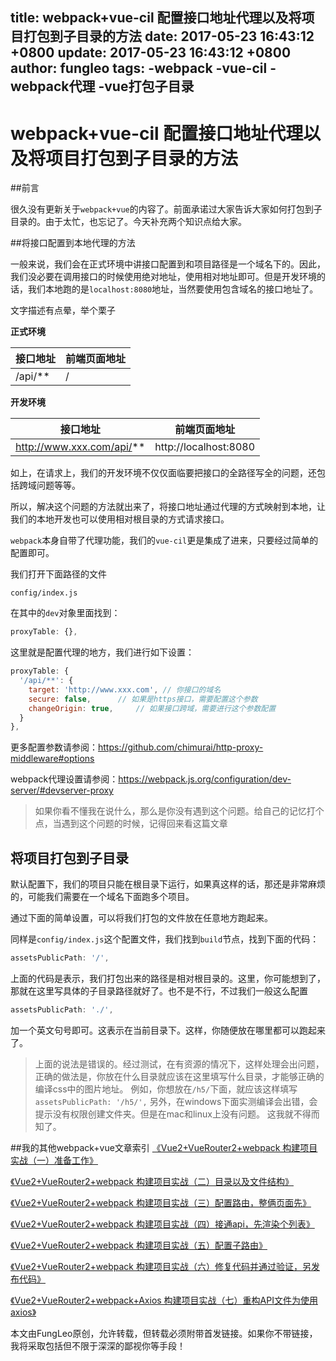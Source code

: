 title: webpack+vue-cil 配置接口地址代理以及将项目打包到子目录的方法
date: 2017-05-23 16:43:12 +0800
update: 2017-05-23 16:43:12 +0800
author: fungleo
tags:
    -webpack
    -vue-cil
    -webpack代理
    -vue打包子目录
---


# webpack+vue-cil 配置接口地址代理以及将项目打包到子目录的方法

##前言

很久没有更新关于`webpack+vue`的内容了。前面承诺过大家告诉大家如何打包到子目录的。由于太忙，也忘记了。今天补充两个知识点给大家。

##将接口配置到本地代理的方法

一般来说，我们会在正式环境中讲接口配置到和项目路径是一个域名下的。因此，我们没必要在调用接口的时候使用绝对地址，使用相对地址即可。但是开发环境的话，我们本地跑的是`localhost:8080`地址，当然要使用包含域名的接口地址了。

文字描述有点晕，举个栗子

**正式环境**

接口地址|前端页面地址
---|---
/api/**|/

**开发环境**

接口地址|前端页面地址
---|---
http://www.xxx.com/api/**|http://localhost:8080

如上，在请求上，我们的开发环境不仅仅面临要把接口的全路径写全的问题，还包括跨域问题等等。

所以，解决这个问题的方法就出来了，将接口地址通过代理的方式映射到本地，让我们的本地开发也可以使用相对根目录的方式请求接口。

`webpack`本身自带了代理功能，我们的`vue-cil`更是集成了进来，只要经过简单的配置即可。

我们打开下面路径的文件

`config/index.js`

在其中的`dev`对象里面找到：
```js
proxyTable: {},
```
这里就是配置代理的地方，我们进行如下设置：

```js
proxyTable: {
  '/api/**': {
    target: 'http://www.xxx.com', // 你接口的域名
    secure: false,		// 如果是https接口，需要配置这个参数
    changeOrigin: true,		// 如果接口跨域，需要进行这个参数配置
  }
},
```
更多配置参数请参阅：https://github.com/chimurai/http-proxy-middleware#options

webpack代理设置请参阅：https://webpack.js.org/configuration/dev-server/#devserver-proxy

> 如果你看不懂我在说什么，那么是你没有遇到这个问题。给自己的记忆打个点，当遇到这个问题的时候，记得回来看这篇文章

## 将项目打包到子目录

默认配置下，我们的项目只能在根目录下运行，如果真这样的话，那还是非常麻烦的，可能我们需要在一个域名下面跑多个项目。

通过下面的简单设置，可以将我们打包的文件放在任意地方跑起来。

同样是`config/index.js`这个配置文件，我们找到`build`节点，找到下面的代码：

```js
assetsPublicPath: '/',
```
上面的代码是表示，我们打包出来的路径是相对根目录的。这里，你可能想到了，那就在这里写具体的子目录路径就好了。也不是不行，不过我们一般这么配置
```js
assetsPublicPath: './',
```
加一个英文句号即可。这表示在当前目录下。这样，你随便放在哪里都可以跑起来了。
> 上面的说法是错误的。经过测试，在有资源的情况下，这样处理会出问题，正确的做法是，你放在什么目录就应该在这里填写什么目录，才能够正确的编译css中的图片地址。
> 例如，你想放在`/h5/`下面，就应该这样填写`assetsPublicPath: '/h5/',`
> 另外，在windows下面实测编译会出错，会提示没有权限创建文件夹。但是在mac和linux上没有问题。
> 这我就不得而知了。


##我的其他webpack+vue文章索引
[《Vue2+VueRouter2+webpack 构建项目实战（一）准备工作》](http://blog.csdn.net/fungleo/article/details/53171052)

[《Vue2+VueRouter2+webpack 构建项目实战（二）目录以及文件结构》](http://blog.csdn.net/fungleo/article/details/53171614)

[《Vue2+VueRouter2+webpack 构建项目实战（三）配置路由，整俩页面先》](http://blog.csdn.net/FungLeo/article/details/53199436)

[《Vue2+VueRouter2+webpack 构建项目实战（四）接通api，先渲染个列表》](http://blog.csdn.net/fungleo/article/details/53202276)

[《Vue2+VueRouter2+webpack 构建项目实战（五）配置子路由》](http://blog.csdn.net/fungleo/article/details/53213167)

[《Vue2+VueRouter2+webpack 构建项目实战（六）修复代码并通过验证，另发布代码》](http://blog.csdn.net/fungleo/article/details/54602753)

[《Vue2+VueRouter2+webpack+Axios 构建项目实战（七）重构API文件为使用axios》](http://blog.csdn.net/fungleo/article/details/71557042)

本文由FungLeo原创，允许转载，但转载必须附带首发链接。如果你不带链接，我将采取包括但不限于深深的鄙视你等手段！


